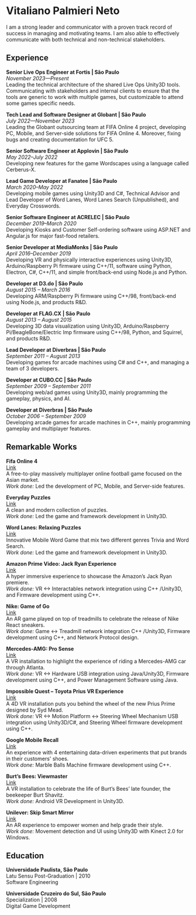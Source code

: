 # Vitaliano Palmieri Neto

I am a strong leader and communicator with a proven track record of success in managing and motivating teams. I am also able to effectively communicate with both technical and non-technical stakeholders.

## Experience

**Senior Live Ops Engineer at Fortis | São Paulo**  
*November 2023—Present*  
Leading the technical architecture of the shared Live Ops Unity3D tools. Communicating with stakeholders and internal clients to ensure that the tools are generic to work with multiple games, but customizable to attend some games specific needs. 

**Tech Lead and Software Designer at Globant | São Paulo**  
*July 2022—November 2023*  
Leading the Globant outsourcing team at FIFA Online 4 project, developing PC, Mobile, and Server-side solutions for FIFA Online 4. Moreover, fixing bugs and creating documentation for UFC 5.

**Senior Software Engineer at Applovin | São Paulo**  
*May 2022–July 2022*  
Developing new features for the game Wordscapes using a language called Cerberus-X.

**Lead Game Developer at Fanatee | São Paulo**  
*March 2020–May 2022*  
Developing mobile games using Unity3D and C#, Technical Advisor and Lead Developer of Word Lanes, Word Lanes Search (Unpublished), and Everyday Crosswords.

**Senior Software Engineer at ACRELEC | São Paulo**  
*December 2019–March 2020*  
Developing Kiosks and Customer Self-ordering software using ASP.NET and Angular.js for major fast-food retailers.

**Senior Developer at MediaMonks | São Paulo**  
*April 2016–December 2019*  
Developing VR and physically interactive experiences using Unity3D, Arduino/Raspberry Pi firmware using C++/11, software using Python, Electron, C#, C++/11, and simple front/back-end using Node.js and Python.

**Developer at D3.do | São Paulo**  
*August 2015 – March 2016*  
Developing ARM/Raspberry Pi firmware using C++/98, front/back-end using Node.js, and products R&D.

**Developer at FLAG.CX | São Paulo**  
*August 2013 – August 2015*  
Developing 3D data visualization using Unity3D, Arduino/Raspberry Pi/BeagleBone/Electric Imp firmware using C++/98, Python, and Squirrel, and products R&D.

**Lead Developer at Diverbras | São Paulo**  
*September 2011 – August 2013*  
Developing games for arcade machines using C# and C++, and managing a team of 3 developers.

**Developer at CUBO.CC | São Paulo**  
*September 2009 – September 2011*  
Developing web/ad games using Unity3D, mainly programming the gameplay, physics, and AI.

**Developer at Diverbras | São Paulo**  
*October 2006 – September 2009*  
Developing arcade games for arcade machines in C++, mainly programming gameplay and multiplayer features.

## Remarkable Works

**Fifa Online 4**  
[Link](https://fifaonline4.nexon.com)  
A free-to-play massively multiplayer online football game focused on the Asian market.  
*Work done:* Led the development of PC, Mobile, and Server-side features.

**Everyday Puzzles**  
[Link](https://bit.ly/everydaycrosswords)  
A clean and modern collection of puzzles.  
*Work done:* Led the game and framework development in Unity3D.

**Word Lanes: Relaxing Puzzles**  
[Link](https://bit.ly/wordlanes)  
Innovative Mobile Word Game that mix two different genres Trivia and Word Search.  
*Work done:* Led the game and framework development in Unity3D.

**Amazon Prime Video: Jack Ryan Experience**  
[Link](https://bit.ly/ComicConJackRyan)  
A hyper immersive experience to showcase the Amazon’s Jack Ryan premiere.  
*Work done:* VR <-> Interactables network integration using C++ /Unity3D, and Firmware development using C++.

**Nike: Game of Go**  
[Link](https://bit.ly/GameOfGo)  
An AR game played on top of treadmills to celebrate the release of Nike React sneakers.  
*Work done:* Game <-> Treadmill network integration C++ /Unity3D, Firmware development using C++, and Network Protocol design.

**Mercedes-AMG: Pro Sense**  
[Link](https://bit.ly/VrProSense)  
A VR installation to highlight the experience of riding a Mercedes-AMG car through Atlanta.  
*Work done:* VR <-> Hardware USB integration using Java/Unity3D, Firmware development using C++, and Power Management Software using Java.

**Impossible Quest – Toyota Prius VR Experience**  
[Link](https://bit.ly/ToyotaPriusQuest)  
A 4D VR installation puts you behind the wheel of the new Prius Prime designed by Syd Mead.  
*Work done:* VR <-> Motion Platform <-> Steering Wheel Mechanism USB integration using Unity3D/C#, and Steering Wheel firmware development using C++.

**Google Mobile Recall**  
[Link](https://bit.ly/MobileRecall)  
An experience with 4 entertaining data-driven experiments that put brands in their customers' shoes.  
*Work done:* Marble Balls Machine firmware development using C++.

**Burt’s Bees: Viewmaster**  
[Link](https://bit.ly/BurtViewmaster)  
A VR installation to celebrate the life of Burt’s Bees’ late founder, the beekeeper Burt Shavitz.  
*Work done:* Android VR Development in Unity3D.

**Unilever: Skip Smart Mirror**  
[Link](https://bit.ly/SkipSmartMirror)  
An AR experience to empower women and help grade their style.  
*Work done:* Movement detection and UI using Unity3D with Kinect 2.0 for Windows.

## Education

**Universidade Paulista, São Paulo**  
Latu Sensu Post-Graduation | 2010  
Software Engineering

**Universidade Cruzeiro do Sul, São Paulo**  
Specialization | 2008  
Digital Game Development
